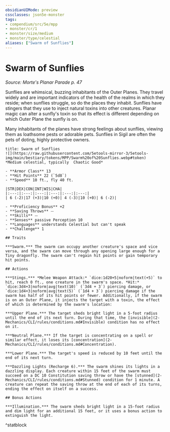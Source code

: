 ```yaml
---
obsidianUIMode: preview
cssclasses: json5e-monster
tags:
- compendium/src/5e/mpp
- monster/cr/1
- monster/size/medium
- monster/type/celestial
aliases: ["Swarm of Sunflies"]
---
```

# Swarm of Sunflies
*Source: Morte's Planar Parade p. 47*  

Sunflies are whimsical, buzzing inhabitants of the Outer Planes. They travel widely and are important indicators of the health of the realms in which they reside; when sunflies struggle, so do the places they inhabit. Sunflies have stingers that they use to inject natural toxins into other creatures. Planar magic can alter a sunfly's toxin so that its effect is different depending on which Outer Plane the sunfly is on.

Many inhabitants of the planes have strong feelings about sunflies, viewing them as loathsome pests or adorable pets. Sunflies in Sigil are often the pets of doting, highly protective owners.

```ad-statblock
title: Swarm of Sunflies
![](https://raw.githubusercontent.com/5etools-mirror-3/5etools-img/main/bestiary/tokens/MPP/Swarm%20of%20Sunflies.webp#token)
*Medium celestial, typically  Chaotic Good*

- **Armor Class** 13
- **Hit Points** 22 (`5d8`)
- **Speed** 10 ft., fly 40 ft.

|STR|DEX|CON|INT|WIS|CHA|
|:---:|:---:|:---:|:---:|:---:|:---:|
| 6 (-2)|17 (+3)|10 (+0)| 4 (-3)|10 (+0)| 6 (-2)|

- **Proficiency Bonus** +2
- **Saving Throws** ⏤
- **Skills** ⏤
- **Senses** passive Perception 10
- **Languages** understands Celestial but can't speak
- **Challenge** 1

## Traits

***Swarm.*** The swarm can occupy another creature's space and vice versa, and the swarm can move through any opening large enough for a Tiny dragonfly. The swarm can't regain hit points or gain temporary hit points.

## Actions

***Stings.*** *Melee Weapon Attack:* `dice:1d20+5|noform|text(+5)` to hit, reach 0 ft., one creature in the swarm's space. *Hit:* `dice:3d4+3|noform|avg|text(10)` (`3d4 + 3`) piercing damage, or `dice:1d4+3|noform|avg|text(5)` (`1d4 + 3`) piercing damage if the swarm has half of its hit points or fewer. Additionally, if the swarm is on an Outer Plane, it injects the target with a toxin, the effect of which is determined by the swarm's location:

***Upper Plane.*** The target sheds bright light in a 5-foot radius until the end of its next turn. During that time, the [invisible](2-Mechanics/CLI/rules/conditions.md#Invisible) condition has no effect on it.

***Neutral Plane.*** If the target is concentrating on a spell or similar effect, it loses its [concentration](2-Mechanics/CLI/rules/conditions.md#Concentration).

***Lower Plane.*** The target's speed is reduced by 10 feet until the end of its next turn.

***Dazzling Lights (Recharge 6).*** The swarm shines its lights in a dazzling display. Each creature within 15 feet of the swarm must succeed on a DC 10 Constitution saving throw or have the [stunned](2-Mechanics/CLI/rules/conditions.md#Stunned) condition for 1 minute. A creature can repeat the saving throw at the end of each of its turns, ending the effect on itself on a success.

## Bonus Actions

***Illumination.*** The swarm sheds bright light in a 15-foot radius and dim light for an additional 15 feet, or it uses a bonus action to extinguish the light.
```
^statblock